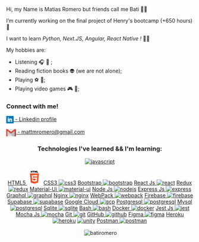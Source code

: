 <!-- <p align='center'>
<img align='center' src='./assets/images/helloworld_finished.png' alt='My name is Matias Romero.' />
</p> -->
Hi, my Name is Matias Romero but friends call me Bati 👋😏

I’m currently working on the final project of Henry's bootcamp (+650 hours) 🙌

I want to learn *Python, Next.JS, Angular, React Native !* 👨‍🎓 

My hobbies are:
 - Listening 🎧 🎼  ;
 - Reading fiction books 👽 (we are not alone);
 - Playing ⚽️ 🏀;
 - Playing video games 🎮 👾;


<h3 align="left">Connect with me!</h3>
<p align="left">
<a href="https://www.linkedin.com/in/batiromero-dev/" target="_blank"><img align="center" src="./assets/images/linkedin-logo.png" alt="batiromero" height="20" width="auto" /> - Linkedin profile</a>
</p>
<p align="left">
<a href="mailto:mattmromero@gmail.com" target="_blank"><img align="center" src="./assets/images/gmail.png" alt="mattmromero@gmail.com" height="20" width="auto" /> - mattmromero@gmail.com</a>
</p>

<h3 align="center">Technologies I've learned && I'm learning:</h3>
<p align="center"><a href="https://developer.mozilla.org/en-US/docs/Web/JavaScript" target="_blank"> <img src="./assets/images/javascript.png" alt="javascript" width="40" height="40"/></a></p>

<p align='center'>
<a href="https://www.w3.org/html/" target="_blank">HTML5 <img src="./assets/images/html.png" alt="html5" width="auto" height="40"/></a>
<a href="https://www.w3schools.com/css/" target="_blank">CSS3 <img src="./assets/images/css3.png" alt="css3" width="auto" height="40"/></a>
<a href="https://getbootstrap.com" target="_blank">Bootstrap <img src="./assets/images/bootstrap.png" alt="bootstrap" width="auto" height="40"/></a>
<a href="https://reactjs.org/" target="_blank">React Js <img src="./assets/images/react.png" alt="react" width="auto" height="40"/></a>
<a href="https://redux.js.org" target="_blank">Redux <img src="./assets/images/redux.png" alt="redux" width="auto" height="40"/></a>
<a href="https://material-ui.com/" target="_blank">Material-Ui <img src="./assets/images/material-ui.png" alt="material-ui" width="auto" height="40"/></a>
<a href="https://nodejs.org" target="_blank">Node Js <img src="./assets/images/nodejs.png" alt="nodejs" width="auto" height="40"/></a>
<a href="https://expressjs.com" target="_blank">Express Js <img src="./assets/images/expressjs.png" alt="express" width="40" height="30"/></a>
<a href="https://graphql.org" target="_blank">Graphql <img src="./assets/images/graphql.png" alt="graphql" width="auto" height="40"/></a>
<a href="https://www.nginx.com" target="_blank">Nginx <img src="./assets/images/nginx.png" alt="nginx" width="40" height="40"/></a>
<a href="https://webpack.js.org" target="_blank">WebPack <img src="./assets/images/webpack.png" alt="webpack" width="auto" height="40"/></a>
<a href="https://firebase.google.com/" target="_blank">Firebase <img src="./assets/images/firebase.png" alt="firebase" width="auto" height="40"/></a> 
<a href="https://supabase.io/" target="_blank">Supabase <img src="./assets/images/supabase.png" alt="supabase" width="40" height="40"/></a> 
<a href="https://cloud.google.com" target="_blank">Google Cloud <img src="./assets/images/gcloud.png" alt="gcp" width="40" height="40"/></a>
<a href="https://www.postgresql.org" target="_blank">Postgresql <img src="./assets/images/postgresql.png" alt="postgresql" width="auto" height="40"/></a>
<a href="https://www.mysql.com/" target="_blank">Mysql <img src="./assets/images/mysql.png" alt="postgresql" width="auto" height="40"/></a>
<a href="https://www.sqlite.org/" target="_blank">Sqlite <img src="./assets/images/sqlite.png" alt="sqlite" width="auto" height="40"/></a>
<a href="https://www.gnu.org/software/bash/" target="_blank">Bash <img src="./assets/images/bash.png" alt="bash" width="auto" height="40"/></a>
<a href="https://www.docker.com/" target="_blank">Docker <img src="./assets/images/docker.png" alt="docker" width="auto" height="40"/></a>
<a href="https://jestjs.io" target="_blank">Jest Js <img src="./assets/images/jest.png" alt="jest" width="auto" height="40"/></a>
<a href="https://mochajs.org" target="_blank">Mocha Js <img src="./assets/images/mocha.png" alt="mocha" width="auto" height="40"/></a>
<a href="https://git-scm.com/" target="_blank">Git <img src="./assets/images/git.png" alt="git" width="auto" height="40"/></a>
<a href="https://git-scm.com/" target="_blank">GitHub <img src="./assets/images/github.png" alt="github" width="auto" height="40"/></a>
<a href="https://www.figma.com/" target="_blank">Figma <img src="./assets/images/figma.png" alt="figma" width="auto" height="40"/></a>
<a href="https://heroku.com" target="_blank">Heroku <img src="./assets/images/heroku.png" alt="heroku" width="auto" height="40"/></a>
<a href="https://unity.com/" target="_blank"> <img src="./assets/images/unity.png" alt="unity" width="auto" height="40"/></a>
<a href="https://postman.com" target="_blank">Postman <img src="./assets/images/postnman.png" alt="postman" width="auto" height="40"/></a>

</p>

<p align="center">&nbsp;<img align="center" src="https://github-readme-stats.vercel.app/api?username=batiromero&show_icons=true&theme=dark&locale=en" alt="batiromero" /></p>



